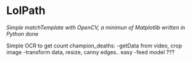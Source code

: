 # LolPath
_Simple matchTemplate with OpenCV, a minimun of Matplotlib written in Python_ done

Simple OCR to get count champion_deaths:
-getData from video, crop image
-transform data, resize, canny edges.. easy
-feed model
???

